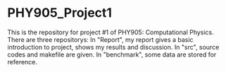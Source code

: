 # PHY905_Project1
This is the repository for project #1 of PHY905: Computational Physics.
There are three repositorys:
In "Report", my report gives a basic introduction to project, shows my results and discussion.
In "src", source codes and makefile are given.
In "benchmark", some data are stored for reference.
